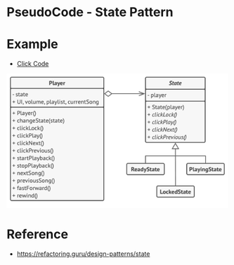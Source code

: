 # PseudoCode - State Pattern

# Example
- [Click Code](pseudocode.txt)
  
![alt text](example.png)


# Reference
- https://refactoring.guru/design-patterns/state